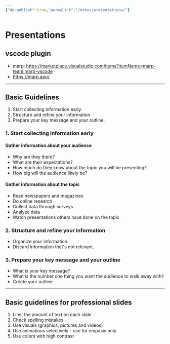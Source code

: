 ```yaml
---
{"dg-publish":true,"permalink":"/notes/presentations/"}
---
```

# Presentations


## vscode plugin

- marp: https://marketplace.visualstudio.com/items?itemName=marp-team.marp-vscode
- https://marp.app/

---

## Basic Guidelines

1. Start collecting information early.
2. Structure and refine your information
3. Prepare your key message and your outline.

### 1. Start collecting information early

#### Gather information about your audience

- Why are they there?
- What are their expectations?
- How much do they know about the topic you will be presenting?
- How big will the audience likely be?

#### Gather information about the topic

- Read newspapers and magazines
- Do online research
- Collect data through surveys
- Analyze data
- Watch presentations others have done on the topic


### 2. Structure and refine your information

- Organize your information.
- Discard information that's not relevant.


### 3. Prepare your key message and your outline

- What is your key message?
- What is the number one thing you want the audience to walk away with?
- Create your outline

--- 

## Basic guidelines for professional slides

1. Limit the amount of text on each slide
2. Check spelling mistakes
3. Use visuals (graphics, pictures and videos)
4. Use animations selectively - use for empasis only
5. Use colors with high contrast

